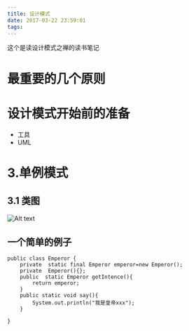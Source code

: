 ```yaml
---
title: 设计模式
date: 2017-03-22 23:59:01
tags:
---
```


这个是读设计模式之禅的读书笔记

<!-- more -->

# 最重要的几个原则

# 设计模式开始前的准备

* 工具
* UML

# 3.单例模式
## 3.1 类图

![Alt text](/diagram-8405289272515534738.png "Optional title")

## 一个简单的例子
```
public class Emperor {
    private  static final Emperor emperor=new Emperor();
    private  Emperor(){};
    public  static Emperor getIntence(){
        return emperor;
    }
    public static void say(){
        System.out.println("我是皇帝xxx");
    }

}
```
